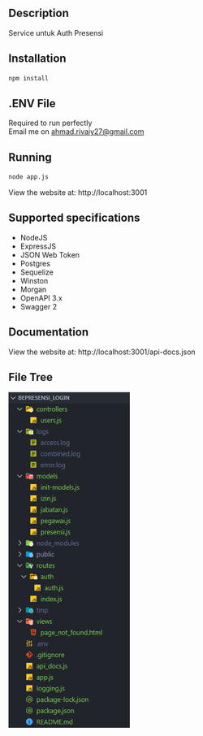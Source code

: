 ## Description
Service untuk Auth Presensi

## Installation

```bash
npm install
```

## .ENV File
Required to run perfectly </br>
Email me on ahmad.rivaiy27@gmail.com

## Running

```bash
node app.js
```

View the website at: http://localhost:3001

## Supported specifications
- NodeJS
- ExpressJS
- JSON Web Token
- Postgres
- Sequelize
- Winston
- Morgan
- OpenAPI 3.x
- Swagger 2

## Documentation

View the website at: http://localhost:3001/api-docs.json

## File Tree

![Alt text](public/file-tree.PNG?raw=true "Title")